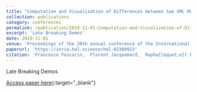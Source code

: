 ```yaml
---
title: "Computation and Visualization of Differences between two XML Music Score Files"
collection: publications
category: conferences
permalink: /publication/2019-11-01-Computation-and-Visualization-of-Differences-between-two-XML-Music-Score-Files
excerpt: 'Late Breaking Demos'
date: 2019-11-01
venue: 'Proceedings of the 20th annual conference of the International Society for Music Information Retrieval (ISMIR)'
paperurl: 'https://inria.hal.science/hal-02309923'
citation: 'Francesco Foscarin,  Florent Jacquemard,  Rapha{\&quot;e}l Fournier-Sniehotta, &quot;Computation and Visualization of Differences between two XML Music Score Files.&quot; In the proceedings of 20th annual conference of the International Society for Music Information Retrieval (ISMIR), 2019.'
---
```

Late Breaking Demos

[Access paper here](https://inria.hal.science/hal-02309923){:target="_blank"}
